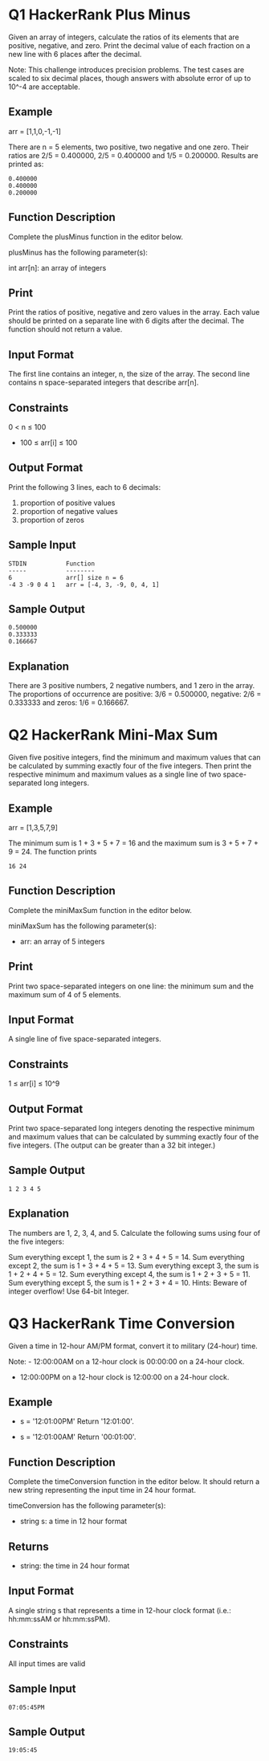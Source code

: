 # Q1 HackerRank Plus Minus

Given an array of integers, calculate the ratios of its elements that are positive, negative, and zero. Print the decimal value of each fraction on a new line with 6 places after the decimal.

Note: This challenge introduces precision problems. The test cases are scaled to six decimal places, though answers with absolute error of up to 10^-4 are acceptable.

## Example

arr = [1,1,0,-1,-1]

There are n = 5 elements, two positive, two negative and one zero. Their ratios are 2/5 = 0.400000, 2/5 = 0.400000 and 1/5 = 0.200000. Results are printed as:

```
0.400000
0.400000
0.200000
```

## Function Description

Complete the plusMinus function in the editor below.

plusMinus has the following parameter(s):

int arr[n]: an array of integers

## Print

Print the ratios of positive, negative and zero values in the array. Each value should be printed on a separate line with 6 digits after the decimal. The function should not return a value.

## Input Format

The first line contains an integer, n, the size of the array.
The second line contains n space-separated integers that describe arr[n].

## Constraints

0 < n ≤ 100

- 100 ≤ arr[i] ≤ 100

## Output Format

Print the following 3 lines, each to 6 decimals:

1. proportion of positive values
2. proportion of negative values
3. proportion of zeros

## Sample Input

```
STDIN           Function
-----           --------
6               arr[] size n = 6
-4 3 -9 0 4 1   arr = [-4, 3, -9, 0, 4, 1]
```

## Sample Output

```
0.500000
0.333333
0.166667
```

## Explanation

There are 3 positive numbers, 2 negative numbers, and 1 zero in the array.
The proportions of occurrence are positive: 3/6 = 0.500000, negative: 2/6 = 0.333333 and zeros: 1/6 = 0.166667.

# Q2 HackerRank Mini-Max Sum

Given five positive integers, find the minimum and maximum values that can be calculated by summing exactly four of the five integers. Then print the respective minimum and maximum values as a single line of two space-separated long integers.

## Example

arr = [1,3,5,7,9]

The minimum sum is 1 + 3 + 5 + 7 = 16 and the maximum sum is 3 + 5 + 7 + 9 = 24. The function prints

```
16 24
```

## Function Description

Complete the miniMaxSum function in the editor below.

miniMaxSum has the following parameter(s):

- arr: an array of 5 integers

## Print

Print two space-separated integers on one line: the minimum sum and the maximum sum of 4 of 5 elements.

## Input Format

A single line of five space-separated integers.

## Constraints

1 ≤ arr[i] ≤ 10^9

## Output Format

Print two space-separated long integers denoting the respective minimum and maximum values that can be calculated by summing exactly four of the five integers. (The output can be greater than a 32 bit integer.)

## Sample Output

```
1 2 3 4 5
```

## Explanation

The numbers are 1, 2, 3, 4, and 5. Calculate the following sums using four of the five integers:

Sum everything except 1, the sum is 2 + 3 + 4 + 5 = 14.
Sum everything except 2, the sum is 1 + 3 + 4 + 5 = 13.
Sum everything except 3, the sum is 1 + 2 + 4 + 5 = 12.
Sum everything except 4, the sum is 1 + 2 + 3 + 5 = 11.
Sum everything except 5, the sum is 1 + 2 + 3 + 4 = 10.
Hints: Beware of integer overflow! Use 64-bit Integer.

# Q3 HackerRank Time Conversion

Given a time in 12-hour AM/PM format, convert it to military (24-hour) time.

Note: - 12:00:00AM on a 12-hour clock is 00:00:00 on a 24-hour clock.

- 12:00:00PM on a 12-hour clock is 12:00:00 on a 24-hour clock.

## Example

- s = '12:01:00PM'
  Return '12:01:00'.

- s = '12:01:00AM'
  Return '00:01:00'.

## Function Description

Complete the timeConversion function in the editor below. It should return a new string representing the input time in 24 hour format.

timeConversion has the following parameter(s):

- string s: a time in 12 hour format

## Returns

- string: the time in 24 hour format

## Input Format

A single string s that represents a time in 12-hour clock format (i.e.: hh:mm:ssAM or hh:mm:ssPM).

## Constraints

All input times are valid

## Sample Input

```
07:05:45PM
```

## Sample Output

```
19:05:45
```

